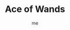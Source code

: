 ---
# basics
title     		 : "Ace of Wands"
token					 : 'wands-01'
card_type			 : '' # major, minor, court
layout				 : "tarot-card"
author    		 : 'me'
one_liner 		 : "Desire, inspiration, vision, creation, invention"
alt_names			 : ['Inspiration']
images				 : ['assets/images/tarot/rws/rw-wands-01.jpg']
keywords			 : ['desire', 'inspiration', 'vision', 'creation', 'invention']
url						 : 'tarot/cards/wands-01'
aliases				 : ['wands-ace']

# password: 'foolish journey'
dropbox				 : 'https://www.dropbox.com/sh/bjb3640tv287f2j/AADQh92apjEoPKRSy3mcgHrwa?dl=0'

meaning_light  : "Being inspired. Identifying an important goal. Being given the opportunity to do whatever you want to do. Giving or receiving direction. Seeing a solution. Creating something new. Being aroused, sexually or creatively."

meaning_shadow : "Failing to take advantage of a great opportunity. Being ineffectual or lazy. Making an inadequate effort. Working toward a goal, but lacking the resources or initiative to achieve success. Setting inappropriate goals. Failing to take a stand."

# more detail
correspondence_planet 			: ""
correspondence_astrological : "Aries, Leo, Saggitarius"
correspondence_story 				: "The main character has an opportunity to join the story’s quest."
correspondence_affirmation 	: "I jump at the opportunity to pursue my heart’s desire."

advice_relationships 	 : "This could be the start of something big. It’s time to evaluate what you really want; once you do, you can decide whether or not this opportunity can take you there. Be careful: overwhelming attraction can distort good judgment."

advice_work 					 : "The only way to stop moving in circles is to define clear criteria for success. What’s the goal? What do you need in order to achieve it? What steps must be taken to get from A to B? This card heralds the need for absolute clarity. Anything less breeds confusion."

advice_spirituality 	 : "Where does your spiritual path lead? Walking a path without direction amounts to wandering in the wilderness: you may have some amazing experiences, but there’s no easy way to measure progress. What signs of evolution should you see as you grow?"

advice_personal_growth : "Where should you be in five years? In ten years? Rather than float like a leaf on the river, consider the value of setting standards for yourself. In addition to defining a direction, give yourself milestones to meet. Before you know it, your dreams will be realities."

advice_fortune_telling : "Someone has the “hots” for you. A new job offer is coming your way. Walk softly, and carry a big stick."

questions	: ["When you see the Ace, what’s your first impression? Is the Wand hovering there, waiting for you to take it? Is the hand offering you the Wand…or moving to hit you with it? What might that suggest about the nature of your desires?", "What do I really want, more than anything else?", "What happens if I let this opportunity pass me by?", "How clearly have I defined my directions, values, and goals?"]

# referenced in the symbols.toml data file
symbols	  : ['1', 'ace', 'wands', 'hand-of-god']

# metadata
suppress_topnav : true
related_cards 	: []

---